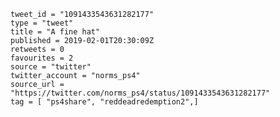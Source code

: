 ```
tweet_id = "1091433543631282177"
type = "tweet"
title = "A fine hat"
published = 2019-02-01T20:30:09Z
retweets = 0
favourites = 2
source = "twitter"
twitter_account = "norms_ps4"
source_url = "https://twitter.com/norms_ps4/status/1091433543631282177"
tag = [ "ps4share", "reddeadredemption2",]
```

<p class='image'><img src='https://mnf.m17s.net/2019/02/01/DyWNBWjXQAEm-Qi.jpg' alt=''></p>

